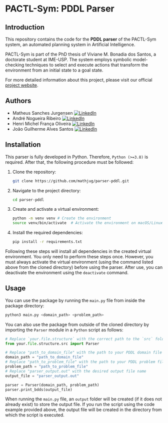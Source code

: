 # PACTL-Sym: PDDL Parser

## Introduction
This repository contains the code for the **PDDL parser** of the PACTL-Sym system, an automated planning system in Artificial Intelligence.

PACTL-Sym is part of the PhD thesis of Viviane M. Bonadia dos Santos, a doctorate student at IME-USP. The system employs symbolic model-checking techniques to select and execute actions that transform the environment from an initial state to a goal state.

For more detailed information about this project, please visit our official [project website](https://pactl-sym-labxp-ime-usp-2024-1-pactl-6e30bbe1f76ac247ed32d018b5.gitlab.io).

## Authors
- Matheus Sanches Jurgensen [![LinkedIn](https://img.shields.io/badge/LinkedIn-Profile-blue)](https://www.linkedin.com/in/matheusjurgensen/)
- André Nogueira Ribeiro [![LinkedIn](https://img.shields.io/badge/LinkedIn-Profile-blue)](https://www.linkedin.com/in/andré-nogueira-ribeiro-0172ba24b/)
- Henri Michel França Oliveira [![LinkedIn](https://img.shields.io/badge/LinkedIn-Profile-blue)](https://www.linkedin.com/in/henri-michel-5763612ba/)
- João Guilherme Alves Santos [![LinkedIn](https://img.shields.io/badge/LinkedIn-Profile-blue)](https://www.linkedin.com/in/joao-guilherme-santos-8312a5208/)

## Installation
This parser is fully developed in Python. Therefore, `Python (>=3.8)` is required. After that, the following procedure
must be followed:
1. Clone the repository:

    ```bash
    git clone https://github.com/mathjug/parser-pddl.git
    ```
2. Navigate to the project directory:

    ```bash
    cd parser-pddl
    ```
3. Create and activate a virtual environment:

    ```bash
    python -m venv venv # Create the environment
    source venv/bin/activate  # Activate the environment on macOS/Linux
    ```
4. Install the required dependencies:

    ```bash
    pip install -r requirements.txt
    ```

Following these steps will install all dependencies in the created virtual environment. You only need to perform these steps once. However, you must always activate the virtual environment (using the command listed above from the cloned directory) before using the parser. After use, you can deactivate the environment using the `deactivate` command.

## Usage
You can use the package by running the `main.py` file from inside the package directory:

```bash
python3 main.py <domain_path> <problem_path>
```

You can also use the package from outside of the cloned directory by importing the `Parser` module in a `Python` script as follows:

```python
# Replace `your.file.structure` with the correct path to the `src` folder
from your.file.structure.src import Parser

# Replace "path_to_domain_file" with the path to your PDDL domain file
domain_path = "path_to_domain_file"
# Replace "path_to_problem_file" with the path to your PDDL problem file
problem_path = "path_to_problem_file"
# Replace "parser_output.out" with the desired output file name
output_file = "parser_output.out"

parser = Parser(domain_path, problem_path)
parser.print_bdds(output_file)
```

When running the `main.py` file, an `output` folder will be created (if it does not already exist) to store the output file. If you run the script using the code example provided above, the output file will be created in the directory from which the script is executed.
